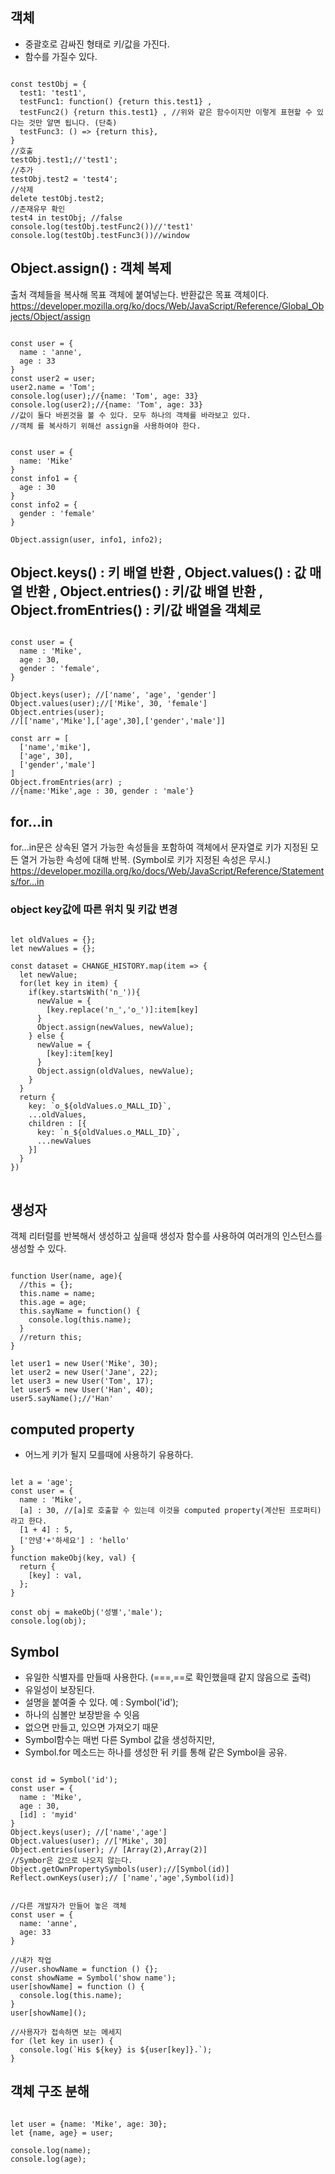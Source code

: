 ## 객체
- 중괄호로 감싸진 형태로 키/값을 가진다.
- 함수를 가질수 있다.
<pre><code>
const testObj = {
  test1: 'test1',
  testFunc1: function() {return this.test1} ,
  testFunc2() {return this.test1} , //위와 같은 함수이지만 이렇게 표현할 수 있다는 것만 알면 됩니다. (단축)
  testFunc3: () => {return this},
}
//호출 
testObj.test1;//'test1';
//추가
testObj.test2 = 'test4';
//삭제
delete testObj.test2;
//존재유무 확인
test4 in testObj; //false
console.log(testObj.testFunc2())//'test1'
console.log(testObj.testFunc3())//window
</code></pre>

## Object.assign() : 객체 복제
출처 객체들을 복사해 목표 객체에 붙여넣는다. 반환값은 목표 객체이다. <br/>
https://developer.mozilla.org/ko/docs/Web/JavaScript/Reference/Global_Objects/Object/assign
<pre><code>
const user = {
  name : 'anne',
  age : 33
}
const user2 = user;
user2.name = 'Tom';
console.log(user);//{name: 'Tom', age: 33}
console.log(user2);//{name: 'Tom', age: 33}
//값이 둘다 바뀐것을 볼 수 있다. 모두 하나의 객체를 바라보고 있다.
//객체 를 복사하기 위해선 assign을 사용하여야 한다.
</code></pre>
<pre><code>
const user = {
  name: 'Mike'
}
const info1 = {
  age : 30
}
const info2 = {
  gender : 'female'
}

Object.assign(user, info1, info2);
</code></pre>

## Object.keys() : 키 배열 반환 , Object.values() : 값 매열 반환 , Object.entries() : 키/값 배열 반환 , Object.fromEntries() : 키/값 배열을 객체로
<pre><code>
const user = {
  name : 'Mike',
  age : 30,
  gender : 'female',
}

Object.keys(user); //['name', 'age', 'gender']
Object.values(user);//['Mike', 30, 'female']
Object.entries(user);
//[['name','Mike'],['age',30],['gender','male']]

const arr = [
  ['name','mike'],
  ['age', 30],
  ['gender','male']
]
Object.fromEntries(arr) ;
//{name:'Mike',age : 30, gender : 'male'}
</code></pre>

## for...in
for...in문은 상속된 열거 가능한 속성들을 포함하여 객체에서 문자열로 키가 지정된 모든 열거 가능한 속성에 대해 반복. (Symbol로 키가 지정된 속성은 무시.)<br/>
https://developer.mozilla.org/ko/docs/Web/JavaScript/Reference/Statements/for...in

### object key값에 따른 위치 및 키값 변경
<pre>
<code>
let oldValues = {};
let newValues = {};

const dataset = CHANGE_HISTORY.map(item => {
  let newValue;
  for(let key in item) {
    if(key.startsWith('n_')){
      newValue = {
        [key.replace('n_','o_')]:item[key]
      }
      Object.assign(newValues, newValue);
    } else {
      newValue = {
        [key]:item[key]
      }
      Object.assign(oldValues, newValue);
    }
  }
  return {
    key: `o_${oldValues.o_MALL_ID}`,
    ...oldValues,
    children : [{
      key: `n_${oldValues.o_MALL_ID}`,
      ...newValues
    }]
  }
})
</code>
</pre>

## 생성자 
객체 리터럴를 반복해서 생성하고 싶을때 생성자 함수를 사용하여 여러개의 인스턴스를 생성할 수 있다.

<pre><code>
function User(name, age){
  //this = {};
  this.name = name;
  this.age = age;
  this.sayName = function() {
    console.log(this.name);
  }
  //return this;
}

let user1 = new User('Mike', 30);
let user2 = new User('Jane', 22);
let user3 = new User('Tom', 17);
let user5 = new User('Han', 40);
user5.sayName();//'Han'
</code></pre>

## computed property
- 어느게 키가 될지 모를때에 사용하기 유용하다.
<pre><code>
let a = 'age';
const user = {
  name : 'Mike',
  [a] : 30, //[a]로 호출할 수 있는데 이것을 computed property(계산된 프로퍼티)라고 한다.
  [1 + 4] : 5,
  ['안녕'+'하세요'] : 'hello'
}
function makeObj(key, val) {
  return {
    [key] : val,
  };
}

const obj = makeObj('성별','male');
console.log(obj); 
</code></pre>

## Symbol 
- 유일한 식별자를 만들때 사용한다. (===,==로 확인했을때 같지 않음으로 출력)
- 유일성이 보장된다. 
- 설명을 붙여줄 수 있다. 예 : Symbol('id');
- 하나의 심볼만 보장받을 수 잇음
- 없으면 만들고, 있으면 가져오기 때문
- Symbol함수는 매번 다른 Symbol 값을 생성하지만,
- Symbol.for 메소드는 하나를 생성한 뒤 키를 통해 같은 Symbol을 공유.

<pre><code>
const id = Symbol('id');
const user = {
  name : 'Mike',
  age : 30,
  [id] : 'myid'
}
Object.keys(user); //['name','age']
Object.values(user); //['Mike', 30]
Object.entries(user); // [Array(2),Array(2)]
//Symbor은 값으로 나오지 않는다.
Object.getOwnPropertySymbols(user);//[Symbol(id)]
Reflect.ownKeys(user);// ['name','age',Symbol(id)]
</code></pre>

<pre><code>
//다른 개발자가 만들어 놓은 객체
const user = {
  name: 'anne',
  age: 33
}

//내가 작업
//user.showName = function () {};
const showName = Symbol('show name');
user[showName] = function () {
  console.log(this.name);
}
user[showName]();

//사용자가 접속하면 보는 메세지
for (let key in user) {
  console.log(`His ${key} is ${user[key]}.`);
}
</code></pre>

## 객체 구조 분해
<pre><code>
let user = {name: 'Mike', age: 30};
let {name, age} = user;

console.log(name);
console.log(age);
</code></pre>

